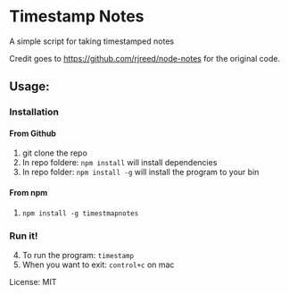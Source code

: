 # Timestamp Notes

A simple script for taking timestamped notes

Credit goes to https://github.com/rjreed/node-notes for the original code.

## Usage:

### Installation
#### From Github
1. git clone the repo
2. In repo foldere: `npm install` will install dependencies
3. In repo folder: `npm install -g` will install the program to your bin
#### From npm
1. `npm install -g timestmapnotes`

### Run it!
4. To run the program: `timestamp`
5. When you want to exit: `control+c` on mac

License: MIT
